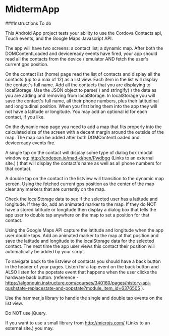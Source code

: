# MidtermApp

###Instructions To do

This Android App project tests your ability to use the Cordova Contacts api, Touch events, and the Google Maps Javascript API.

The app will have two screens: a contact list; a dynamic map. After both the DOMContentLoaded and deviceready events have fired, your app should read all the contacts from the device / emulator AND fetch the user's current gps position.

On the contact list (home) page read the list of contacts and display all the contacts (up to a max of 12) as a list view. Each item in the list will display the contact's full name. Add all the contacts that you are displaying to localStorage. Use the JSON object to parse( ) and stringify( ) the data as you are adding and removing from localStorage. In localStorage you will save the contact's full name, all their phone numbers, plus their latitudinal and longitudinal position. When you first bring them into the app they will not have a latitude or longitude. You may add an optional id for each contact, if you like.

On the dynamic map page you need to add a map that fits properly into the calculated size of the screen with a decent margin around the outside of the map. The map can be added after both DOMContentLoaded and deviceready events fire.

A single tap on the contact will display some type of dialog box (modal window eg: http://codepen.io/mad-d/pen/Pwdbgq (Links to an external site.) ) that will display the contact's name as well as all phone numbers for that contact.

A double tap on the contact in the listview will transition to the dynamic map screen. Using the fetched current gps position as the center of the map clear any markers that are currently on the map.

Check the localStorage data to see if the selected user has a latitude and longitude. If they do, add an animated marker to the map. If they do NOT have a stored latitude or longitude then display a dialog box that tells the app user to double tap anywhere on the map to set a position for that contact.

Using the Google Maps API capture the latitude and longitude when the app user double taps. Add an animated marker to the map at that position and save the latitude and longitude to the localStorage data for the selected contact. The next time the app user views this contact their position will automatically be added by your script.

To navigate back to the listview of contacts you should have a back button in the header of your pages. Listen for a tap event on the back button and ALSO listen for the popstate event that happens when the user clicks the hardware back button. (reference - https://algonquin.instructure.com/courses/340160/pages/history-api-pushstate-replacestate-and-popstate?module_item_id=6376505 ).

Use the hammer.js library to handle the single and double tap events on the list view.

Do NOT use jQuery.

If you want to use a small library from http://microjs.com/ (Links to an external site.) you may.

